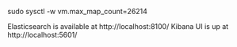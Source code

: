 sudo sysctl -w vm.max_map_count=26214


Elasticsearch is available at http://localhost:8100/
Kibana UI is up at http://localhost:5601/
